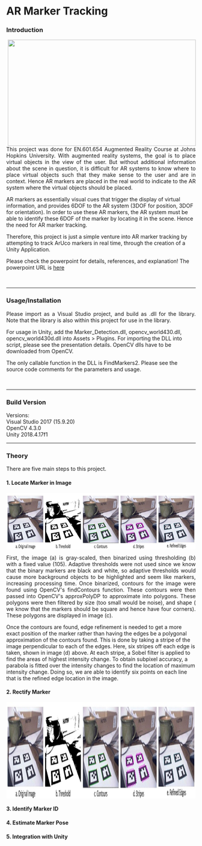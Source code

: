 # AR Marker Tracking

### Introduction

<img align="right" src=data/AR_Marker_Tracking_Final_Video.gif width="500" height="282"/>

<p align="justify">
This project was done for EN.601.654 Augmented Reality Course at Johns Hopkins University.
With augmented reality systems, the goal is to place virtual objects in the view of the user.
But without additional information about the scene in question, it is difficult for AR systems
to know where to place virtual objects such that they make sense to the user and are in context.
Hence AR markers are placed in the real world to indicate to the AR system where the virtual 
objects should be placed.

AR markers as essentially visual cues that trigger the display of virtual information, and provides
6DOF to the AR system (3DOF for position, 3DOF for orientation). In order to use these AR markers,
the AR system must be able to identify these 6DOF of the marker by locating it in the scene. Hence
the need for AR marker tracking.

Therefore, this project is just a simple venture into AR marker tracking by attempting to track
ArUco markers in real time, through the creation of a Unity Application.

Please check the powerpoint for details, references, and explanation!
The powerpoint URL is [here](https://drive.google.com/open?id=1_aS8RuEpxBSvm6QSTLZmo-pQbEXdsq4R)
</p>
<br />

____

### Usage/Installation 
<p align="justify">
Please import as a Visual Studio project, and build as .dll for the library.
Note that the library is also within this project for use in the library.

For usage in Unity, add the Marker_Detection.dll, opencv_world430.dll,
opencv_world430d.dll into Assets > Plugins. For importing the DLL into script,
please see the presentation details. OpenCV dlls have to be downloaded from
OpenCV.

The only callable function in the DLL is FindMarkers2. Please see the source
code comments for the parameters and usage.
</p>
<br />

____

### Build Version
Versions: <br/>
Visual Studio 2017 (15.9.20)<br/>
OpenCV 4.3.0<br/>
Unity 2018.4.17f1
<br />

____

### Theory
There are five main steps to this project.

#### 1. Locate Marker in Image
<img align="center" src=data/Theory_Step_1_Process.jpg width="895" height="149"/>

<p align="justify">
First, the image (a) is gray-scaled, then binarized using thresholding (b) with a fixed value (105).
Adaptive thresholds were not used since we know that the binary markers are black and white, so
adaptive thresholds would cause more background objects to be highlighted and seem like markers,
increasing processing time. Once binarized, contours for the image were found using OpenCV's
findContours function. These contours were then passed into OpenCV's approxPolyDP to approximate
into polygons. These polygons were then filtered by size (too small would be noise), and shape (
we know that the markers should be square and hence have four corners). These polygons are
displayed in image (c). 

Once the contours are found, edge refinement is needed to get a more exact position of the marker
rather than having the edges be a polygonal approximation of the contours found. This is done
by taking a stripe of the image perpendicular to each of the edges. Here, six stripes off each
edge is taken, shown in image (d) above. At each stripe, a Sobel filter is applied to find
the areas of highest intensity change. To obtain subpixel accuracy, a parabola is fitted over
the intensity changes to find the location of maximum intensity change. Doing so, we are able to
identify six points on each line that is the refined edge location in the image.
</p>

#### 2. Rectify Marker
<img align="center" src=data/Theory_Step_1_Process.jpg width="1312" height="255"/>

#### 3. Identify Marker ID

#### 4. Estimate Marker Pose

#### 5. Integration with Unity